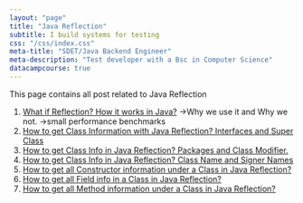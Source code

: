 ```yaml
---
layout: "page"
title: "Java Reflection"
subtitle: I build systems for testing
css: "/css/index.css"
meta-title: "SDET/Java Backend Engineer"
meta-description: "Test developer with a Bsc in Computer Science"
datacampcourse: true
---
```

This page contains all post related to Java Reflection

1. [What if Reflection? How it works in Java?](http://shantonusarker.blogspot.com/2014/07/what-if-reflection-how-we-can-use-it.html)
->Why we use it and Why we not.
->small performance benchmarks 
2. [How to get Class Information with Java Reflection? Interfaces and Super Class](http://shantonusarker.blogspot.com/2014/07/java-reflection-class-Information-Interfaces-Super-Class.html)
3. [How to get Class Info in Java Reflection? Packages and Class Modifier.](http://shantonusarker.blogspot.com/2014/07/how-to-get-class-info-in-java.html)
4. [How to get Class Info in Java Reflection? Class Name and Signer Names](http://shantonusarker.blogspot.com/2014/07/java-reflection-class-name-signer.html)
5. [How to get all Constructor information under a Class in Java Reflection?](http://shantonusarker.blogspot.com/2014/08/java-reflection-constructor-in-class.html)
6. [How to get all Field info in a Class in Java Reflection?](http://shantonusarker.blogspot.com/2014/08/java-reflection-field-information-in-class.html)
7. [How to get all Method information under a Class in Java Reflection?](http://shantonusarker.blogspot.com/2014/08/java-reflection-method-info-in-class.html)